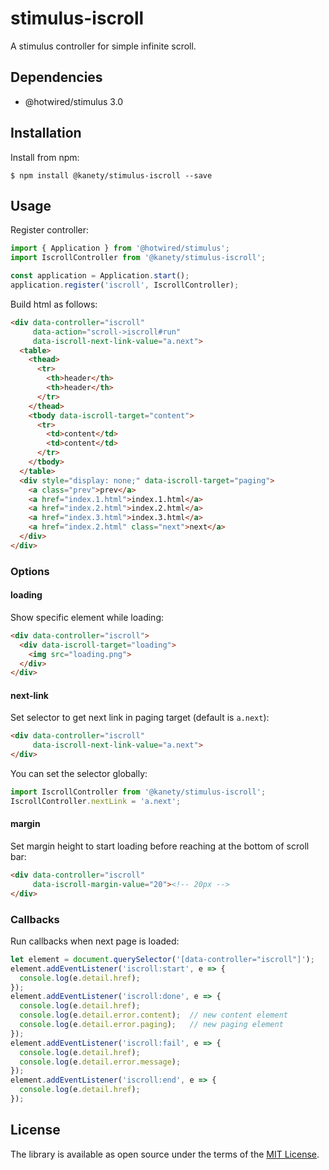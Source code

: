 # stimulus-iscroll

A stimulus controller for simple infinite scroll.

## Dependencies

* @hotwired/stimulus 3.0

## Installation

Install from npm:

    $ npm install @kanety/stimulus-iscroll --save

## Usage

Register controller:

```javascript
import { Application } from '@hotwired/stimulus';
import IscrollController from '@kanety/stimulus-iscroll';

const application = Application.start();
application.register('iscroll', IscrollController);
```

Build html as follows:

```html
<div data-controller="iscroll"
     data-action="scroll->iscroll#run"
     data-iscroll-next-link-value="a.next">
  <table>
    <thead>
      <tr>
        <th>header</th>
        <th>header</th>
      </tr>
    </thead>
    <tbody data-iscroll-target="content">
      <tr>
        <td>content</td>
        <td>content</td>
      </tr>
    </tbody>
  </table>
  <div style="display: none;" data-iscroll-target="paging">
    <a class="prev">prev</a>
    <a href="index.1.html">index.1.html</a>
    <a href="index.2.html">index.2.html</a>
    <a href="index.3.html">index.3.html</a>
    <a href="index.2.html" class="next">next</a>
  </div>
</div>
```

### Options

#### loading

Show specific element while loading:

```html
<div data-controller="iscroll">
  <div data-iscroll-target="loading">
    <img src="loading.png">
  </div>
</div>
```

#### next-link

Set selector to get next link in paging target (default is `a.next`):

```html
<div data-controller="iscroll"
     data-iscroll-next-link-value="a.next">
</div>
```

You can set the selector globally:

```javascript
import IscrollController from '@kanety/stimulus-iscroll';
IscrollController.nextLink = 'a.next';
```

#### margin

Set margin height to start loading before reaching at the bottom of scroll bar:

```html
<div data-controller="iscroll"
     data-iscroll-margin-value="20"><!-- 20px -->
</div>
```

### Callbacks

Run callbacks when next page is loaded:

```javascript
let element = document.querySelector('[data-controller="iscroll"]');
element.addEventListener('iscroll:start', e => {
  console.log(e.detail.href);
});
element.addEventListener('iscroll:done', e => {
  console.log(e.detail.href);
  console.log(e.detail.error.content);  // new content element
  console.log(e.detail.error.paging);   // new paging element
});
element.addEventListener('iscroll:fail', e => {
  console.log(e.detail.href);
  console.log(e.detail.error.message);
});
element.addEventListener('iscroll:end', e => {
  console.log(e.detail.href);
});
```

## License

The library is available as open source under the terms of the [MIT License](http://opensource.org/licenses/MIT).

